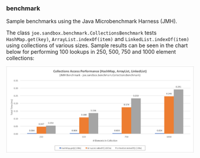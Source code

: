 ### benchmark
Sample benchmarks using the Java Microbenchmark Harness (JMH).

The class `joe.sandbox.benchmark.CollectionsBenchmark` tests `HashMap.get(key)`, `ArrayList.indexOf(item)` and `LinkedList.indexOf(item)` using collections of various sizes. Sample results can be seen in the chart below for performing 100 lookups in 250, 500, 750 and 1000 element collections:

![](https://github.com/jsicree/java-sandbox/blob/master/benchmark/docs/CollectionsBenchmark_Sample_Results.png)
